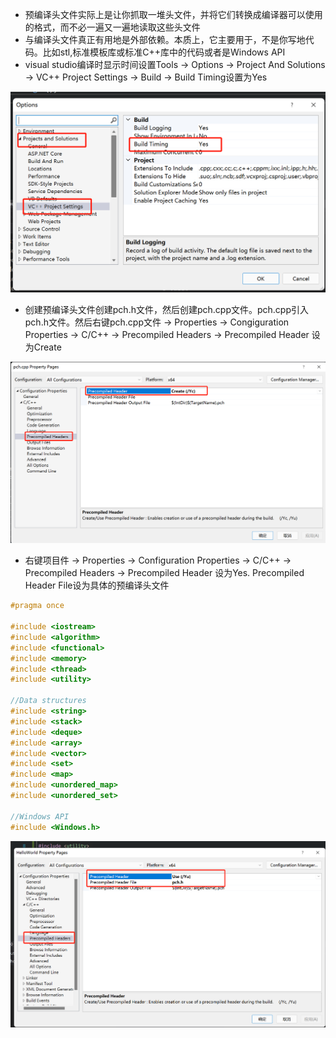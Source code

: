 - 预编译头文件实际上是让你抓取一堆头文件，并将它们转换成编译器可以使用的格式，而不必一遍又一遍地读取这些头文件
- 与编译头文件真正有用地是外部依赖。本质上，它主要用于，不是你写地代码。比如stl,标准模板库或标准C++库中的代码或者是Windows API
- visual studio编译时显示时间设置Tools -> Options -> Project And Solutions -> VC++ Project Settings -> Build -> Build Timing设置为Yes

![](./images/build-time.jpg)

- 创建预编译头文件创建pch.h文件，然后创建pch.cpp文件。pch.cpp引入pch.h文件。然后右键pch.cpp文件 -> Properties -> Congiguration Properties -> C/C++ -> Precompiled Headers -> Precompiled Header 设为Create

![](./images/create-pch.jpg)

- 右键项目件 -> Properties -> Configuration Properties -> C/C++ -> Precompiled Headers -> Precompiled Header 设为Yes. Precompiled Header File设为具体的预编译头文件

```c++
#pragma once

#include <iostream>
#include <algorithm>
#include <functional>
#include <memory>
#include <thread>
#include <utility>

//Data structures
#include <string>
#include <stack>
#include <deque>
#include <array>
#include <vector>
#include <set>
#include <map>
#include <unordered_map>
#include <unordered_set>

//Windows API
#include <Windows.h>
```

![](./images/precompile.jpg)